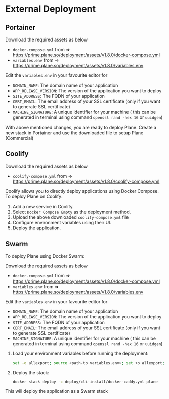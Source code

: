 # External Deployment

## Portainer

Download the required assets as below 

- `docker-compose.yml` from ⇒ <https://prime.plane.so/deployment/assets/v1.8.0/docker-compose.yml> 
- `variables.env` from ⇒ <https://prime.plane.so/deployment/assets/v1.8.0/variables.env> 

Edit the `variables.env` in your favourite editor for 

- `DOMAIN_NAME`: The domain name of your application
- `APP_RELEASE_VERSION`: The version of the application you want to deploy
- `SITE_ADDRESS`: The FQDN of your application
- `CERT_EMAIL`: The email address of your SSL certificate (only if you want to generate SSL certificate)
- `MACHINE_SIGNATURE`: A unique identifier for your machine ( this can be generated in terminal using command `openssl rand -hex 16` or `uuidgen`)

With above mentioned changes, you are ready to deploy Plane. Create a new stack in Portainer and use the downloaded file to setup Plane (Commercial)

## Coolify

Download the required assets as below 

- `coolify-compose.yml` from ⇒ <https://prime.plane.so/deployment/assets/v1.8.0/coolify-compose.yml> 

Coolify allows you to directly deploy applications using Docker Compose. To deploy Plane on Coolify:

1. Add a new service in Coolify.
2. Select `Docker Compose Empty` as the deployment method.
3. Upload the above downloaded `coolify-compose.yml` file 
4. Configure environment variables using their UI.
5. Deploy the application.

## Swarm

To deploy Plane using Docker Swarm:

Download the required assets as below 

- `docker-compose.yml` from ⇒ <https://prime.plane.so/deployment/assets/v1.8.0/docker-compose.yml> 
- `variables.env` from ⇒ <https://prime.plane.so/deployment/assets/v1.8.0/variables.env> 

Edit the `variables.env` in your favourite editor for 

- `DOMAIN_NAME`: The domain name of your application
- `APP_RELEASE_VERSION`: The version of the application you want to deploy
- `SITE_ADDRESS`: The FQDN of your application
- `CERT_EMAIL`: The email address of your SSL certificate (only if you want to generate SSL certificate)
- `MACHINE_SIGNATURE`: A unique identifier for your machine ( this can be generated in terminal using command `openssl rand -hex 16` or `uuidgen`)

1. Load your environment variables before running the deployment: 

   ```bash
   set -o allexport; source <path-to variables.env>; set +o allexport;
   ```
2. Deploy the stack: 

   ```bash
   docker stack deploy -c deploy/cli-install/docker-caddy.yml plane
   ```
This will deploy the application as a Swarm stack
